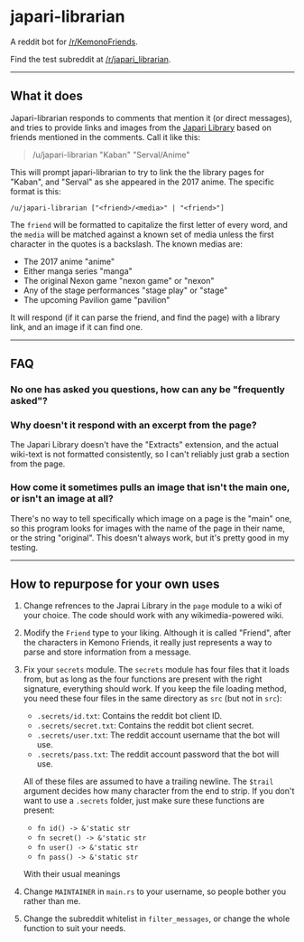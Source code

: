 # japari-librarian
A reddit bot for [/r/KemonoFriends](https://www.reddit.com/r/KemonoFriends).

Find the test subreddit at [/r/japari_librarian](https://www.reddit.com/r/japari_librarian).

---

## What it does

Japari-librarian responds to comments that mention it (or direct messages), and tries to provide
links and images from the [Japari Library](https://en.wikipedia.org/wiki/Rascal_the_Raccoon)
based on friends mentioned in the comments. Call it like this:

> /u/japari-librarian "Kaban" "Serval/Anime"

This will prompt japari-librarian to try to link the the library pages for "Kaban", and "Serval" as
she appeared in the 2017 anime. The specific format is this:

    /u/japari-librarian ["<friend>/<media>" | "<friend>"]

The `friend` will be formatted to capitalize the first letter of every word, and the `media`
will be matched against a known set of media unless the first character in the quotes is a
backslash. The known medias are:

- The 2017 anime "anime"  
- Either manga series "manga"  
- The original Nexon game "nexon game" or "nexon"  
- Any of the stage performances "stage play" or "stage"  
- The upcoming Pavilion game "pavilion"

It will respond (if it can parse the friend, and find the page) with a library link, and an
image if it can find one.

---

## FAQ

### No one has asked you questions, how can any be "frequently asked"?

### Why doesn't it respond with an excerpt from the page?

The Japari Library doesn't have the "Extracts" extension, and the actual wiki-text is not
formatted consistently, so I can't reliably just grab a section from the page.

### How come it sometimes pulls an image that isn't the main one, or isn't an image at all?

There's no way to tell specifically which image on a page is the "main" one, so this program
looks for images with the name of the page in their name, or the string "original". This
doesn't always work, but it's pretty good in my testing.

---

## How to repurpose for your own uses

1. Change refrences to the Japrai Library in the `page` module to a wiki
    of your choice. The code should work with any wikimedia-powered wiki.

2. Modify the `Friend` type to your liking. Although it is called "Friend",
    after the characters in Kemono Friends, it really just represents a way to parse
    and store information from a message.

3. Fix your `secrets` module. The `secrets` module has four files that it loads
    from, but as long as the four functions are present with the right signature,
    everything should work. If you keep the file loading method, you need these four
    files in the same directory as `src` (but not in `src`):

    - `.secrets/id.txt`: Contains the reddit bot client ID.
    - `.secrets/secret.txt`: Contains the reddit bot client secret.
    - `.secrets/user.txt`: The reddit account username that the bot will use.
    - `.secrets/pass.txt`: The reddit account password that the bot will use.

    All of these files are assumed to have a trailing newline. The `$trail` argument
    decides how many character from the end to strip. If you don't want to use a
    `.secrets` folder, just make sure these functions are present:

    - `fn id() -> &'static str`
    - `fn secret() -> &'static str`
    - `fn user() -> &'static str`
    - `fn pass() -> &'static str`

    With their usual meanings

4. Change `MAINTAINER` in `main.rs` to your username, so people bother you rather than me.

5. Change the subreddit whitelist in `filter_messages`, or change the whole function to suit
    your needs.

